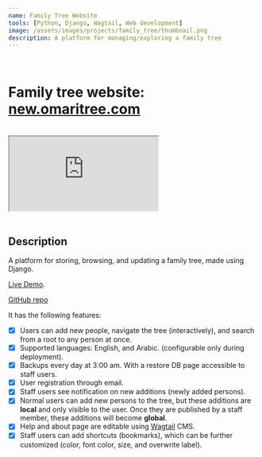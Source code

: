 ```yaml
---
name: Family Tree Website
tools: [Python, Django, Wagtail, Web development]
image: /assets/images/projects/family_tree/thumbnail.png
description: A platform for managing/exploring a family tree
---
```


<br>

# Family tree website: **[new.omaritree.com](https://new.omaritree.com/)**

<br>

<div class="embed-responsive embed-responsive-16by9">
  <iframe class="embed-responsive-item" src="https://www.youtube.com/embed/Waum7KQJLlw?si=10UK-LNgRoNqCKUI" allowfullscreen></iframe>
</div>

<br>


## Description

A platform for storing, browsing, and updating a family tree, made using Django.

[Live Demo](https://new.omaritree.com/).

[GitHub repo](https://github.com/hasauino/family-tree)

It has the following features:

- [x] Users can add new people, navigate the tree (interactively), and search from a root to any person at once.
- [x] Supported languages: English, and Arabic. (configurable only during deployment).
- [x] Backups every day at 3:00 am. With a restore DB page accessible to staff users.
- [x] User registration through email.
- [x] Staff users see notification on new additions (newly added persons).
- [x] Normal users can add new persons to the tree, but these additions are **local** and only visible to the user. Once they are published by a staff member, these additions will become **global**.
- [x] Help and about page are editable using [Wagtail](https://wagtail.org/) CMS.
- [x] Staff users can add shortcuts (bookmarks), which can be further customized (color, font color, size, and overwrite label).